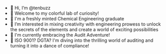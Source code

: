 - 👋 Hi, I’m @tenbuzz
- 🔬 Welcome to my colorful lab of curiosity!
- 🌈 I'm a freshly minted Chemical Engineering graduate
- 👀 I’m interested in mixing creativity with engineering prowess to unlock the secrets of the elements and create a world of exciting possibilities
- 🔎 I'm currently embracing the Audit Adventure!
- 🚀 ISO 9001? DGTA? I'm diving into the thrilling world of auditing and turning it into a dance of compliance!

<!---
tenbuzz/tenbuzz is a ✨ special ✨ repository because its `README.md` (this file) appears on your GitHub profile.
You can click the Preview link to take a look at your changes.
--->

